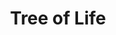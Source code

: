 ---
pid: rs297
title: Tree of Life
location_transcription: 
coordinates: "[-75.171970064973, 39.949687613827]"
zipcode: '19038'
gen_neighborhood: 
neighborhood: Glenside
outside_phl: 'Glenside PA '
age: '70'
age_range: 70+
instagram: 
image_file_name: rs_297.jpg
proposal_transcription: I was in London @ the British Museum of a command that took
  guns that had been cut down into small pieces and a tree //of life// created. The
  artists had child soldiers in Africa and they created something positive from incidents
  of destruction. A similar projection could be created in Philadelphia.
topic: History
topic_summary: 0, 0
type: Projection
keywords_other: 
credit: brexton.be@gmail.com
image_labels: 
twitter: 
facebook: 
permalink: "/monuments/rs297/"
layout: item-page
---